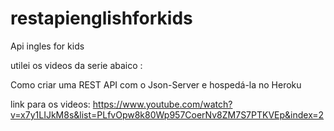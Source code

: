 # restapienglishforkids
Api ingles for kids

utilei os videos da serie abaico :

Como criar uma REST API com o Json-Server e hospedá-la no Heroku

link para os videos:
https://www.youtube.com/watch?v=x7y1LIJkM8s&list=PLfvOpw8k80Wp957CoerNv8ZM7S7PTKVEp&index=2
